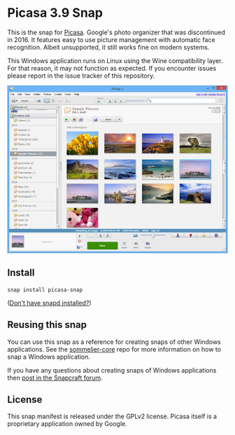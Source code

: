 # Picasa 3.9 Snap

This is the snap for [Picasa](https://picasa.google.com/). Google's photo organizer that was discontinued in 2016. It features easy to use picture management with automatic face recognition. Albeit unsupported, it still works fine on modern systems.

This Windows application runs on Linux using the Wine compatibility layer. For that reason, it may not function as expected. If you encounter issues please report in the issue tracker of this repository.

![Picasa](picasascreenshot.jpg "Picasa")

## Install

```shell
snap install picasa-snap
```

([Don't have snapd installed?](https://snapcraft.io/docs/core/install))



## Reusing this snap

You can use this snap as a reference for creating snaps of other Windows applications. See the [sommelier-core](https://github.com/snapcrafters/sommelier-core) repo for more information on how to snap a Windows application.

If you have any questions about creating snaps of Windows applications then [post in the Snapcraft forum](https://forum.snapcraft.io).

## License

This snap manifest is released under the GPLv2 license. Picasa itself is a proprietary application owned by Google.
